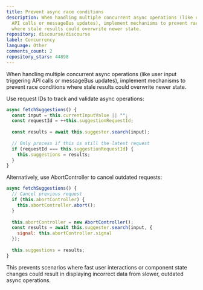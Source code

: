 ```yaml
---
title: Prevent async race conditions
description: When handling multiple concurrent async operations (like user input triggering
  API calls or messageBus updates), implement mechanisms to prevent race conditions
  where stale results could overwrite newer state.
repository: discourse/discourse
label: Concurrency
language: Other
comments_count: 2
repository_stars: 44898
---
```


When handling multiple concurrent async operations (like user input triggering API calls or messageBus updates), implement mechanisms to prevent race conditions where stale results could overwrite newer state.

Use request IDs to track and validate async operations:

```javascript
async fetchSuggestions() {
  const input = this.currentInputValue || "";
  const requestId = ++this.suggestionRequestId;
  
  const results = await this.suggester.search(input);
  
  // Only process if this is still the latest request
  if (requestId === this.suggestionRequestId) {
    this.suggestions = results;
  }
}
```

Alternatively, use AbortController to cancel outdated requests:

```javascript
async fetchSuggestions() {
  // Cancel previous request
  if (this.abortController) {
    this.abortController.abort();
  }
  
  this.abortController = new AbortController();
  const results = await this.suggester.search(input, { 
    signal: this.abortController.signal 
  });
  
  this.suggestions = results;
}
```

This prevents scenarios where fast user interactions or component state changes could result in displaying incorrect data from slower, outdated async operations.